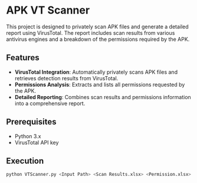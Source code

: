 # APK VT Scanner

This project is designed to privately scan APK files and generate a detailed report using VirusTotal. The report includes scan results from various antivirus engines and a breakdown of the permissions required by the APK.

## Features

- **VirusTotal Integration**: Automatically privately scans APK files and retrieves detection results from VirusTotal.
- **Permissions Analysis**: Extracts and lists all permissions requested by the APK.
- **Detailed Reporting**: Combines scan results and permissions information into a comprehensive report.

## Prerequisites

- Python 3.x
- VirusTotal API key

## Execution


   ```bash
   python VTScanner.py <Input Path> <Scan Results.xlsx> <Permission.xlsx>
